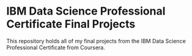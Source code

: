 # IBM Data Science Professional Certificate Final Projects
This repository holds all of my final projects from the IBM Data Science Professional Certificate from Coursera.
